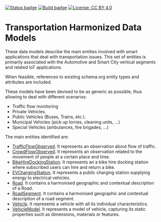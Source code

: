 [![Status badge](https://img.shields.io/badge/status-draft-red.svg)](RELEASE_NOTES)
[![Build badge](https://img.shields.io/travis/front-runner-smart-cities/dataModel.Transportation.svg "Travis build status")](https://travis-ci.org/front-runner-smart-cities/dataModel.Transportation/)
[![License: CC BY 4.0](https://img.shields.io/badge/License-CC%20BY%204.0-lightgrey.svg)](https://creativecommons.org/licenses/by/4.0/)
# Transportation Harmonized Data Models

These data models describe the main entities involved with smart applications
that deal with transportation issues. This set of entities is primarily
associated with the Automotive and Smart City vertical segments and related IoT
applications.

When feasible, references to existing schema.org entity types and attributes are
included.

These models have been devised to be as generic as possible, thus allowing to
deal with different scenarios:

-   Traffic flow monitoring
-   Private Vehicles.
-   Public Vehicles (Buses, Trains, etc.).
-   Municipal Vehicles (pick up lorries, cleaning units, ...)
-   Special Vehicles (ambulances, fire brigades, ...)

The main entities identified are:

-   [TrafficFlowObserved](../TrafficFlowObserved/doc/spec.md). It represents an
    observation about flow of traffic.
-   [CrowdFlowObserved](../CrowdFlowObserved/doc/spec.md). It represents an
    observation related to the movement of people at a certain place and time.
-   [BikeHireDockingStation](../Bike/BikeHireDockingStation/doc/spec.md). It
    represents an a bike hire docking station where subscribed users can hire
    and return a bike.
-   [EVChargingStation](../EVChargingStation/doc/spec.md). It represents a
    public charging station supplying energy to electrical vehicles.
-   [Road](../Road/doc/spec.md). It contains a harmonised geographic and
    contextual description of a Road.
-   [RoadSegment](../RoadSegment/doc/spec.md). It contains a harmonised
    geographic and contextual description of a road segment.
-   [Vehicle](../Vehicle/Vehicle/doc/spec.md). It represents a vehicle with all
    its individual characteristics.
-   [VehicleModel](../Vehicle/VehicleModel/doc/spec.md). It represents a model
    of vehicle, capturing its static properties such as dimensions, materials or
    features.
